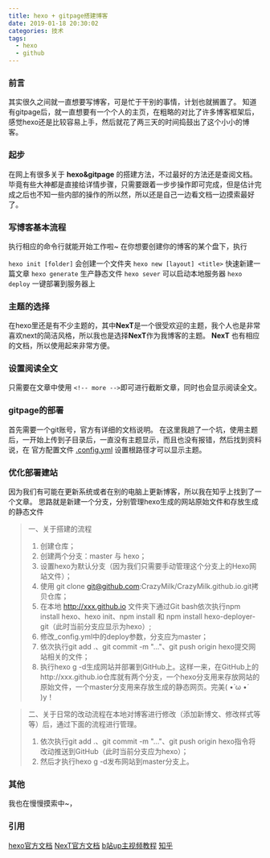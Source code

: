 ```yaml
---
title: hexo + gitpage搭建博客
date: 2019-01-18 20:30:02
categories: 技术
tags: 
  - hexo
  - github
---
```


### 前言
其实很久之间就一直想要写博客，可是忙于干别的事情，计划也就搁置了。
知道有gitpage后，就一直想要有一个个人的主页，在粗略的对比了许多博客框架后，感觉hexo还是比较容易上手，然后就花了两三天的时间捣鼓出了这个小小的博客。
<!-- more -->

### 起步
在网上有很多关于 **hexo&gitpage** 的搭建方法，不过最好的方法还是查阅文档。毕竟有些大神都是直接给详情步骤，只需要跟着一步步操作即可完成，但是估计完成之后也不知一些内部的操作的所以然，所以还是自己一边看文档一边摸索最好了。

### 写博客基本流程
执行相应的命令行就能开始工作啦~
在你想要创建你的博客的某个盘下，执行

`hexo init [folder]` 会创建一个文件夹
`hexo new [layout] <title>` 快速新建一篇文章
`hexo generate`  生产静态文件
`hexo sever`  可以启动本地服务器
`hexo deploy` 一键部署到服务器上


### 主题的选择
在hexo里还是有不少主题的，其中**NexT**是一个很受欢迎的主题，我个人也是非常喜欢next的简洁风格，所以我也是选择**NexT**作为我博客的主题。
**NexT** 也有相应的文档，所以使用起来非常方便。

### 设置阅读全文
只需要在文章中使用 `<!-- more -->`即可进行截断文章，同时也会显示阅读全文。

### gitpage的部署
首先需要一个git账号，官方有详细的文档说明。
在这里我趟了一个坑，使用主题后，一开始上传到子目录后，一直没有主题显示，而且也没有报错，然后找到资料说，在 官方配置文件 <u>.config.yml</u> 设置根路径才可以显示主题。

### 优化部署建站
因为我们有可能在更新系统或者在别的电脑上更新博客，所以我在知乎上找到了一个文章。
思路就是新建一个分支，分别管理hexo生成的网站原始文件和存放生成的静态文件


>一、关于搭建的流程
>1. 创建仓库；
>2. 创建两个分支：master 与 hexo；
>3. 设置hexo为默认分支（因为我们只需要手动管理这个分支上的Hexo网站文件）；
>4. 使用 git clone git@github.com:CrazyMilk/CrazyMilk.github.io.git拷贝仓库；
>5. 在本地 http://xxx.github.io 文件夹下通过Git bash依次执行npm install hexo、hexo init、npm install 和 npm install hexo-deployer-git（此时当前分支应显示为hexo）;
>6. 修改_config.yml中的deploy参数，分支应为master；
>7. 依次执行git add .、git commit -m "..."、git push origin hexo提交网站相关的文件；
>8. 执行hexo g -d生成网站并部署到GitHub上。这样一来，在GitHub上的http://xxx.github.io仓库就有两个分支，一个hexo分支用来存放网站的原始文件，一个master分支用来存放生成的静态网页。完美( •̀ ω •́ )y！

>二、关于日常的改动流程在本地对博客进行修改（添加新博文、修改样式等等）后，通过下面的流程进行管理。
>1. 依次执行git add .、git commit -m "..."、git push origin hexo指令将改动推送到GitHub（此时当前分支应为hexo）；
>2. 然后才执行hexo g -d发布网站到master分支上。
 

### 其他
我也在慢慢摸索中~，

### 引用
[hexo官方文档](https://hexo.io/zh-cn/)
[NexT官方文档](http://theme-next.iissnan.com/)
[b站up主视频教程](https://space.bilibili.com/362224537?spm_id_from=333.788.b_765f7570696e666f.1)
[知乎](https://www.zhihu.com/question/21193762/answer/79109280)